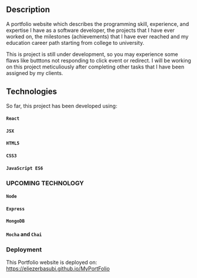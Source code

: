 ## Description

A portfolio website which describes the programming skill, experience, and expertise I have as a software developer, the projects that I have ever worked on, the milestones (achievements) that I have ever reached and my education career path starting from college to university.

This is project is still under development, so you may experience some flaws like butttons not responding to click event or redirect.
I will be working on this project meticuliously after completing other tasks that I have been assigned by my clients.

## Technologies

So far, this project has been developed using: 

#### `React`

#### `JSX`

#### `HTML5`

#### `CSS3`

#### `JavaScript ES6`


### UPCOMING TECHNOLOGY

#### `Node`

#### `Express`

#### `MongoDB`

#### `Mocha` and `Chai`

### Deployment

This Portfolio website is deployed on: https://eliezerbasubi.github.io/MyPortFolio


